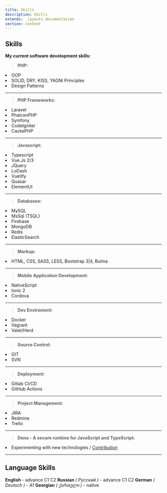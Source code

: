 ```yaml
---
title: Skills
description: Skills
extends: _layouts.documentation
section: content
---
```


**Skills**
---
**My current software development skills:**



> **PHP:**
  <li>OOP</li>
  <li>SOLID, DRY, KISS, YAGNI Principles</li>
  <li>Design Patterns</li>
<hr/>

> **PHP Frameworks:**
  <li>Laravel</li>
  <li>PhalconPHP</li>
  <li>Symfony</li>
  <li>CodeIgniter</li>
  <li>CackePHP</li>
<hr/>

> **Javascript:**
  <li>Typescript</li>
  <li>Vue.Js 2/3</li>
  <li>JQuery</li>
  <li>LoDash</li>
  <li>Vuetify</li>
  <li>Quasar</li>
  <li>ElementUI</li>
<hr/>

> **Databases:**
  <li>MySQL</li>
  <li>MsSql (TSQL)</li>
  <li>Firebase</li>
  <li>MongoDB</li>
  <li>Redis</li>
  <li>ElasticSearch</li>

<hr/>

> **Markup:**
  <li>HTML, CSS, SASS, LESS, Bootstrap 3|4, Bulma
<hr/>

> **Mobile Application Development:**
  <li>NativeScript</li>
  <li>Ionic 2</li>
  <li>Cordova</li>
<hr/>

> **Dev Enviroment:**
  <li>Docker</li>
  <li>Vagrant</li>
  <li>Valet/Herd</li>
<hr/>

> **Source Control:**
  <li>GIT</li>
  <li>SVN</li>
<hr/>


> **Deployment:**
  <li>Gitlab CI/CD</li>
  <li>GitHub Actions</li>
<hr/>


> **Project Management:**
  <li>JIRA</li>
  <li>Redmine</li>
  <li>Trello</li>
<hr/>

> **Deno - A secure runtime for JavaScript and TypeScript:**
  <li> Experimenting with new technologies / <a href="https://github.com/uchm4n/crony" target="_blank">Contribution</a></li>
<hr/>

Language Skills
---

**English** - advance  C1 C2
**Russian**  _( Русский )_ - advance C1 C2
**German**  _( Deutsch )_ - A1
**Georgian**  _( ქართული )_ - native